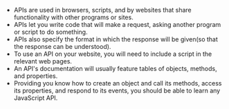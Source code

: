 * APIs are used in browsers, scripts, and by websites that share functionality with other programs or sites. 
* APIs let you write code that will make a request, asking another program or script to do something. 
* APIs also specify the format in which the response will be given(so that the response can be understood). 
* To use an API on your website, you will need to include a script in the relevant web pages. 
* An API's documentation will usually feature tables of objects, methods, and properties.
* Providing you know how to create an object and call its methods, access its properties, and respond to its events, you should be able to learn any JavaScript API. 
